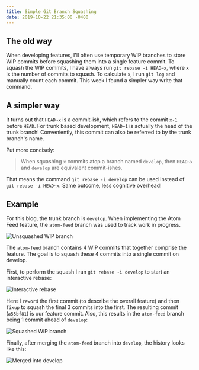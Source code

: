 ```yaml
---
title: Simple Git Branch Squashing
date: 2019-10-22 21:35:00 -0400
---
```


## The old way

When developing features, I'll often use temporary WIP branches to store WIP commits before squashing them into a single feature commit.
To squash the WIP commits, I have always run `git rebase -i HEAD~x`, where `x` is the number of commits to squash.
To calculate `x`, I run `git log` and manually count each commit.
This week I found a simpler way write that command.

## A simpler way

It turns out that `HEAD~x` is a commit-ish, which refers to the commit `x-1` before `HEAD`.
For trunk based development, `HEAD~1` is actually the head of the trunk branch!
Conveniently, this commit can also be referred to by the trunk branch's name.

Put more concisely:

> When squashing `x` commits atop a branch named `develop`, then `HEAD~x` and `develop` are equivalent commit-ishes.

That means the command `git rebase -i develop` can be used instead of `git rebase -i HEAD~x`.
Same outcome, less cognitive overhead!

## Example

For this blog, the trunk branch is `develop`.
When implementing the Atom Feed feature, the `atom-feed` branch was used to track work in progress.

![Unsquashed WIP branch](/assets/squashing-wip-branches/unsquashed-branch.png)

The `atom-feed` branch contains 4 WIP commits that together comprise the feature.
The goal is to squash these 4 commits into a single commit on develop.

First, to perform the squash I ran `git rebase -i develop` to start an interactive rebase:

![Interactive rebase](/assets/squashing-wip-branches/interactive-rebase.png)

Here I `reword` the first commit (to describe the overall feature) and then `fixup` to squash the final 3 commits into the first.
The resulting commit (`a55bf81`) is our feature commit.
Also, this results in the `atom-feed` branch being 1 commit ahead of `develop`:

![Squashed WIP branch](/assets/squashing-wip-branches/squashed-branch.png)

Finally, after merging the `atom-feed` branch into `develop`, the history looks like this:

![Merged into develop](/assets/squashing-wip-branches/merged-into-develop.png)